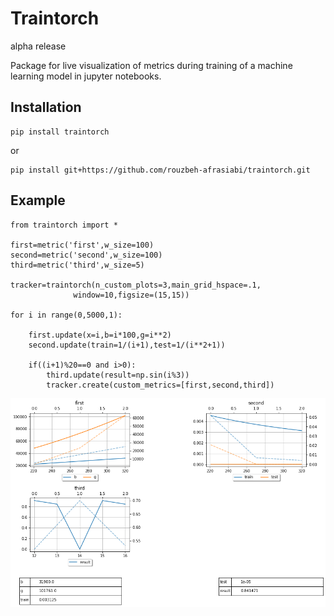 # Traintorch 
<div class="text-red">
  alpha release
</div>


Package for live visualization of metrics during training of a machine learning model in jupyter notebooks.
 
 ## Installation
 
 ```
 pip install traintorch
  ```
or

 ```
 pip install git+https://github.com/rouzbeh-afrasiabi/traintorch.git
 ```

## Example 
```
from traintorch import *

first=metric('first',w_size=100)
second=metric('second',w_size=100)
third=metric('third',w_size=5)

tracker=traintorch(n_custom_plots=3,main_grid_hspace=.1,
              window=10,figsize=(15,15))

for i in range(0,5000,1):

    first.update(x=i,b=i*100,g=i**2)
    second.update(train=1/(i+1),test=1/(i**2+1))
    
    if((i+1)%20==0 and i>0):
        third.update(result=np.sin(i%3))
        tracker.create(custom_metrics=[first,second,third])
```
 <p align='center'>
 <img src='./images/dash.png'></img>
 
 </p>
